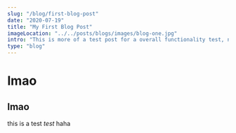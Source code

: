 ```yaml
---
slug: "/blog/first-blog-post"
date: "2020-07-19"
title: "My First Blog Post"
imageLocation: "../../posts/blogs/images/blog-one.jpg"
intro: "This is more of a test post for a overall functionality test, nothing special"
type: "blog"
---
```


# lmao
## lmao

this is a  test *test* haha